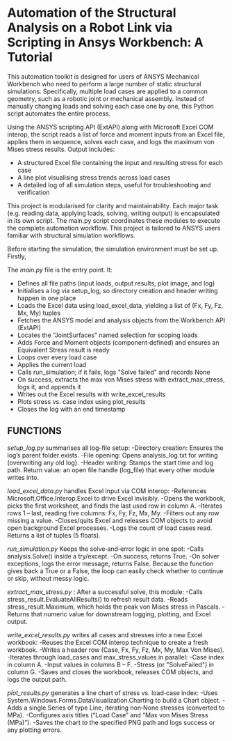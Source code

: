 <h1> Automation of the Structural Analysis on a Robot Link via Scripting in Ansys Workbench: A Tutorial </h1>

<p> This automation toolkit is designed for users of ANSYS Mechanical Workbench who need to perform a large number of static structural simulations. 
Specifically, multiple load cases are applied to a common geometry, such as a robotic joint or mechanical assembly. 
Instead of manually changing loads and solving each case one by one, this Python script automates the entire process. </p>

<p> Using the ANSYS scripting API (ExtAPI) along with Microsoft Excel COM interop, the script reads a list of force and moment inputs from an Excel file,
applies them in sequence, solves each case, and logs the maximum von Mises stress results.
Output includes: 
<ul>
	<li>A structured Excel file containing the input and resulting stress for each case</li>
	<li>A line plot visualising stress trends across load cases</li>
	<li>A detailed log of all simulation steps, useful for troubleshooting and verification</li>
</ul>
</p>

<p>This project is modularised for clarity and maintainability. Each major task (e.g. reading data, applying loads, solving, writing output) is encapsulated in its own script.
The main.py script coordinates these modules to execute the complete automation workflow.
This project is tailored to ANSYS users familiar with structural simulation workflows.</p>

<p> Before starting the simulation, the simulation environment must be set up. Firstly, </p>

The *main.py* file is the entry point. It:
<ul>
	<li>Defines all file paths (input loads, output results, plot image, and log)</li>
 	<li>Initialises a log via setup_log, so directory creation and header writing happen in one place</li>
  	<li>Loads the Excel data using load_excel_data, yielding a list of (Fx, Fy, Fz, Mx, My) tuples</li>
   	<li>Fetches the ANSYS model and analysis objects from the Workbench API (ExtAPI)</li>
    	<li>Locates the “JointSurfaces” named selection for scoping loads</li>
     	<li>Adds Force and Moment objects (component‐defined) and ensures an Equivalent Stress result is ready</li>
      	<li>Loops over every load case</li>
       	<li>Applies the current load</li>
	<li>Calls run_simulation; if it fails, logs "Solve failed" and records None</li>
	<li>On success, extracts the max von Mises stress with extract_max_stress, logs it, and appends it</li>
	<li>Writes out the Excel results with write_excel_results</li>
	<li>Plots stress vs. case index using plot_results</li>
	<li>Closes the log with an end timestamp</li>
</ul>

<h2>FUNCTIONS</h2>

*setup_log.py* summarises all log-file setup:
	-Directory creation: Ensures the log’s parent folder exists.
	-File opening: Opens analysis_log.txt for writing (overwriting any old log).
	-Header writing: Stamps the start time and log path.
	Return value: an open file handle (log_file) that every other module writes into.

*load_excel_data.py* handles Excel input via COM interop:
	-References Microsoft.Office.Interop.Excel to drive Excel invisibly.
	-Opens the workbook, picks the first worksheet, and finds the last used row in column A.
	-Iterates rows 1 – last, reading five columns: Fx, Fy, Fz, Mx, My.
	-Filters out any row missing a value.
	-Closes/quits Excel and releases COM objects to avoid open background Excel processes.
	-Logs the count of load cases read.
	Returns a list of tuples (5 floats).

*run_simulation.py* Keeps the solve‐and‐error logic in one spot:
	-Calls analysis.Solve() inside a try/except.
	-On success, returns True.
	-On solver exceptions, logs the error message, returns False.
	Because the function gives back a True or a False, the loop can easily check whether to continue or skip, without messy logic.


*extract_max_stress.py* : After a successful solve, this module:
	-Calls stress_result.EvaluateAllResults() to refresh result data.
	-Reads stress_result.Maximum, which holds the peak von Mises stress in Pascals.
	-Returns that numeric value for downstream logging, plotting, and Excel output.

*write_excel_results.py* writes all cases and stresses into a new Excel workbook:
	-Reuses the Excel COM interop technique to create a fresh workbook.
	-Writes a header row (Case, Fx, Fy, Fz, Mx, My, Max Von Mises).
	-Iterates through load_cases and max_stress_values in parallel:
		-Case index in column A.
		-Input values in columns B – F.
		-Stress (or "SolveFailed") in column G.
	-Saves and closes the workbook, releases COM objects, and logs the output path.

*plot_results.py* generates a line chart of stress vs. load‐case index:
	-Uses System.Windows.Forms.DataVisualization.Charting to build a Chart object.
	-Adds a single Series of type Line, iterating non‐None stresses (converted to MPa).
	-Configures axis titles (“Load Case” and “Max von Mises Stress (MPa)”).
	-Saves the chart to the specified PNG path and logs success or any plotting errors.
